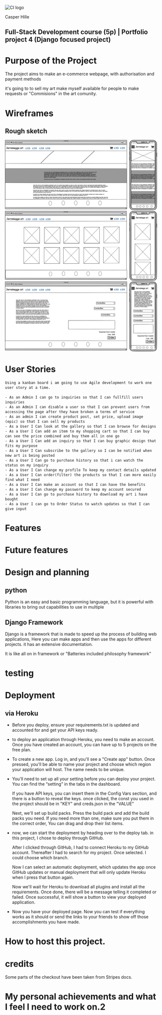 ![CI logo](https://codeinstitute.s3.amazonaws.com/fullstack/ci_logo_small.png)

Casper Hille

Full-Stack Development course (5p) | Portfolio project 4 (Django focused project)
---

# Purpose of the Project

The project aims to make an e-commerce webpage, with authorisation and payment methods

it's going to to sell my art make myself available for people to make requests or "Commisions" in the art comunity.

# Wireframes

## Rough sketch

![wireframe](docs/wireframes/home.png)
![wireframe](docs/wireframes/gallery.png)
![wireframe](docs/wireframes/request.png)

# User Stories

    Using a kanban board i am going to use Agile development to work one user story at a time.

    - As an Admin I can go to inquiries so that I can fullfill users inquiries
    - As an Admin I can disable a user so that I can prevent users from accessing the page after they have broken a terms of service
    - As an admin I can create product post, set price, upload image (epic) so that	I can sell my products
    - As a User I Can look at the gallery so that I can browse for designs
    - As a User I Can add an item to my shopping cart so that I can buy can see the price combined and buy them all in one go
    - As a User I Can add an inquiry so that I can buy graphic design that fits my purpose
    - As a User I Can subscribe to the gallery so I can be notified when new art is being posted
    - As a User I Can go to purchase history so that i can watch the status on my inquiry
    - As a User I Can change my profile To keep my contact details updated
    - As a User I Can order(filter) the products so that I can more easily find what I need
    - As a User I Can make an account so that I can have the benefits
    - As a User I Can change my password to keep my account secured
    - As a User I Can go to purchase history to download my art i have bought
    - As a User I can go to Order Status to watch updates so that I can give input

# Features

# Future features

# Design and planning

## python

Python is an easy and basic programming language, but it is powerful with libraries to bring out capabilities to use in multiple

## Django Framework

Django is a framework that is made to speed up the process of building web applications, Here you can make apps and then use the apps for different projects. it has an extensive documentation.

It is like all on in framework or "Batteries included philosophy framework"

# testing

# Deployment

## via Heroku

- Before you deploy, ensure your requirements.txt is updated and accounted for and get your API keys ready.

- to deploy an application through Heroku, you need to make an account. Once you have created an account, you can have up to 5 projects on the free plan.

- To create a new app. Log in, and you'll see a "Create app" button.
  Once pressed, you'll be able to name your project and choose which region your application will host. The name needs to be unique.

- You'll need to set up all your setting before you can deploy your project. You can find the “setting” in the tabs in the dashboard.

  If you have API keys, you can insert them in the Config Vars section, and there is a button to reveal the keys.
  once clicked, the const you used in the project should be in "KEY" and creds.json in the "VALUE"

  Next, we'll set up build packs. Press the build pack and add the build packs you need. If you need more than one, make sure you put them in the correct order, You can drag and drop their list items.

- now, we can start the deployment by heading over to the deploy tab. in this project, I chose to deploy through GitHub.

  After I clicked through GitHub, I had to connect Heroku to my GitHub account. Thereafter I had to search for my project. Once selected.
  I could choose which branch.

  Now I can select an automatic deployment, which updates the app once GitHub updates or manual deployment that will only update Heroku when I press that button again.

  Now we'll wait for Heroku to download all plugins and install all the requirements. Once done, there will be a message telling it completed or failed. Once successful, it will show a button to view your deployed application.

- Now you have your deployed page. Now you can test if everything works as it should or send the links to your friends to show off those accomplishments you have made.

# How to host this project.

# credits

  Some parts of the checkout have been taken from Stripes docs.

# My personal achievements and what I feel I need to work on.2

